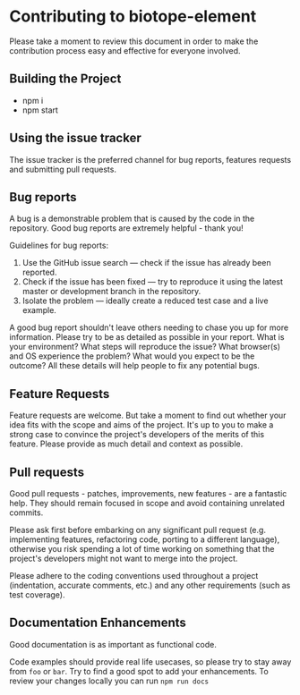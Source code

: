 # Contributing to biotope-element

Please take a moment to review this document in order to make the contribution process easy and effective for everyone involved.

## Building the Project
- npm i
- npm start

## Using the issue tracker
The issue tracker is the preferred channel for bug reports, features requests and submitting pull requests.

## Bug reports
A bug is a demonstrable problem that is caused by the code in the repository. Good bug reports are extremely helpful - thank you!

Guidelines for bug reports:
1. Use the GitHub issue search — check if the issue has already been reported.
2. Check if the issue has been fixed — try to reproduce it using the latest master or development branch in the repository.
3. Isolate the problem — ideally create a reduced test case and a live example.

A good bug report shouldn't leave others needing to chase you up for more information. Please try to be as detailed as possible in your report. What is your environment? What steps will reproduce the issue? What browser(s) and OS experience the problem? What would you expect to be the outcome? All these details will help people to fix any potential bugs.

## Feature Requests
Feature requests are welcome. But take a moment to find out whether your idea fits with the scope and aims of the project. It's up to you to make a strong case to convince the project's developers of the merits of this feature. Please provide as much detail and context as possible.

## Pull requests
Good pull requests - patches, improvements, new features - are a fantastic help. They should remain focused in scope and avoid containing unrelated commits.

Please ask first before embarking on any significant pull request (e.g. implementing features, refactoring code, porting to a different language), otherwise you risk spending a lot of time working on something that the project's developers might not want to merge into the project.

Please adhere to the coding conventions used throughout a project (indentation, accurate comments, etc.) and any other requirements (such as test coverage).

## Documentation Enhancements
Good documentation is as important as functional code.

Code examples should provide real life usecases, so please try to stay away from `foo` or `bar`. Try to find a good spot to add your enhancements. To review your changes locally you can run `npm run docs`
